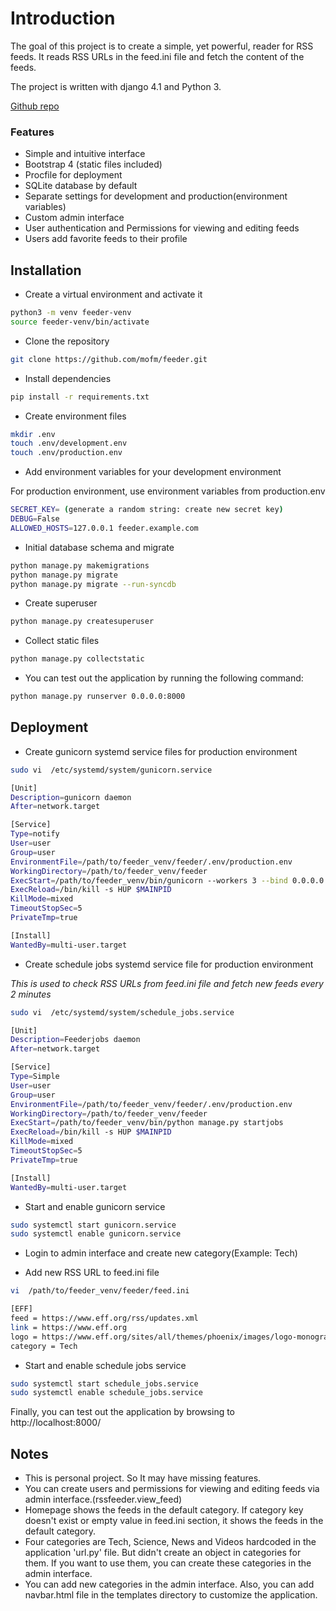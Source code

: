 <!--
.. title: feeder - RSS feed reader
.. slug: feeder-rss-feed-reader
.. date: 2022-12-24 22:50:57 UTC+03:00
.. tags: 
.. category: 
.. link: 
.. description: 
.. type: text
-->


# Introduction

The goal of this project is to create a simple, yet powerful, reader for RSS feeds. It reads RSS URLs in the feed.ini file and fetch the content of the feeds.

The project is written with django 4.1 and Python 3. 

[Github repo](https://github.com/mofm/feeder)


### Features

* Simple and intuitive interface
* Bootstrap 4 (static files included)
* Procfile for deployment
* SQLite database by default
* Separate settings for development and production(environment variables)
* Custom admin interface
* User authentication and Permissions for viewing and editing feeds
* Users add favorite feeds to their profile

## Installation

- Create a virtual environment and activate it

```bash
python3 -m venv feeder-venv
source feeder-venv/bin/activate
```

- Clone the repository

```bash
git clone https://github.com/mofm/feeder.git
```

- Install dependencies

```bash
pip install -r requirements.txt
```

- Create environment files

```bash
mkdir .env
touch .env/development.env
touch .env/production.env
```

- Add environment variables for your development environment

For production environment, use environment variables from production.env

```bash
SECRET_KEY= (generate a random string: create new secret key)
DEBUG=False
ALLOWED_HOSTS=127.0.0.1 feeder.example.com
```

 - Initial database schema and migrate

```bash
python manage.py makemigrations
python manage.py migrate
python manage.py migrate --run-syncdb
```

- Create superuser

```bash
python manage.py createsuperuser
```

- Collect static files

```bash
python manage.py collectstatic
```

- You can test out the application by running the following command:

```bash
python manage.py runserver 0.0.0.0:8000
```

## Deployment

- Create gunicorn systemd service files for production environment

```bash
sudo vi  /etc/systemd/system/gunicorn.service
```

```bash
[Unit]
Description=gunicorn daemon
After=network.target

[Service]
Type=notify
User=user
Group=user
EnvironmentFile=/path/to/feeder_venv/feeder/.env/production.env
WorkingDirectory=/path/to/feeder_venv/feeder
ExecStart=/path/to/feeder_venv/bin/gunicorn --workers 3 --bind 0.0.0.0:8000 feeder.wsgi:application
ExecReload=/bin/kill -s HUP $MAINPID
KillMode=mixed
TimeoutStopSec=5
PrivateTmp=true

[Install]
WantedBy=multi-user.target
```

- Create schedule jobs systemd service file for production environment

_This is used to check RSS URLs from feed.ini file and fetch new feeds every 2 minutes_

```bash
sudo vi  /etc/systemd/system/schedule_jobs.service
```

```bash
[Unit]
Description=Feederjobs daemon
After=network.target

[Service]
Type=Simple
User=user
Group=user
EnvironmentFile=/path/to/feeder_venv/feeder/.env/production.env
WorkingDirectory=/path/to/feeder_venv/feeder
ExecStart=/path/to/feeder_venv/bin/python manage.py startjobs
ExecReload=/bin/kill -s HUP $MAINPID
KillMode=mixed
TimeoutStopSec=5
PrivateTmp=true

[Install]
WantedBy=multi-user.target
```

- Start and enable gunicorn service

```bash
sudo systemctl start gunicorn.service
sudo systemctl enable gunicorn.service
```

- Login to admin interface and create new category(Example: Tech)


- Add new RSS URL to feed.ini file

```bash
vi  /path/to/feeder_venv/feeder/feed.ini
```

```bash
[EFF]
feed = https://www.eff.org/rss/updates.xml
link = https://www.eff.org
logo = https://www.eff.org/sites/all/themes/phoenix/images/logo-monogram.svg
category = Tech
```

- Start and enable schedule jobs service

```bash
sudo systemctl start schedule_jobs.service
sudo systemctl enable schedule_jobs.service
```

Finally, you can test out the application by browsing to http://localhost:8000/

## Notes

- This is personal project. So It may have missing features.
- You can create users and permissions for viewing and editing feeds via admin interface.(rssfeeder.view_feed)
- Homepage shows the feeds in the default category. If category key doesn't exist or empty value in feed.ini section, it shows the feeds in the default category.
- Four categories are Tech, Science, News and Videos hardcoded in the application 'url.py' file. But didn't create an object in categories for them. If you want to use them, you can create these categories in the admin interface.
- You can add new categories in the admin interface. Also, you can add navbar.html file in the templates directory to customize the application.
